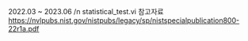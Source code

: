 2022.03 ~ 2023.06 /n
statistical_test.vi 참고자료 https://nvlpubs.nist.gov/nistpubs/legacy/sp/nistspecialpublication800-22r1a.pdf

